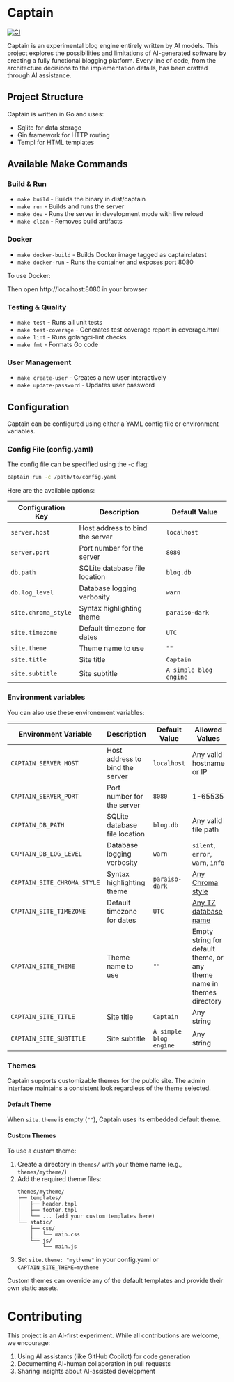 # Captain

[![CI](https://github.com/shinuza/captain/actions/workflows/ci.yml/badge.svg)](https://github.com/shinuza/captain/actions/workflows/ci.yml)

Captain is an experimental blog engine entirely written by AI models. This project explores the possibilities and limitations of AI-generated software by creating a fully functional blogging platform. Every line of code, from the architecture decisions to the implementation details, has been crafted through AI assistance.

## Project Structure

Captain is written in Go and uses:
- Sqlite for data storage
- Gin framework for HTTP routing
- Templ for HTML templates

## Available Make Commands

### Build & Run
- `make build` - Builds the binary in dist/captain
- `make run` - Builds and runs the server
- `make dev` - Runs the server in development mode with live reload
- `make clean` - Removes build artifacts

### Docker
- `make docker-build` - Builds Docker image tagged as captain:latest
- `make docker-run` - Runs the container and exposes port 8080

To use Docker:

Then open http://localhost:8080 in your browser

### Testing & Quality
- `make test` - Runs all unit tests
- `make test-coverage` - Generates test coverage report in coverage.html
- `make lint` - Runs golangci-lint checks
- `make fmt` - Formats Go code

### User Management
- `make create-user` - Creates a new user interactively
- `make update-password` - Updates user password

## Configuration

Captain can be configured using either a YAML config file or environment variables.

### Config File (config.yaml)

The config file can be specified using the -c flag:

```sh
captain run -c /path/to/config.yaml
```

Here are the available options:

| Configuration Key       | Description                         | Default Value   |
|-------------------------|-------------------------------------|-----------------|
| `server.host`           | Host address to bind the server     | `localhost`     |
| `server.port`           | Port number for the server          | `8080`          |
| `db.path`               | SQLite database file location       | `blog.db`       |
| `db.log_level`          | Database logging verbosity          | `warn`          |
| `site.chroma_style`     | Syntax highlighting theme           | `paraiso-dark`  |
| `site.timezone`         | Default timezone for dates          | `UTC`           |
| `site.theme`            | Theme name to use                   | `""`            |
| `site.title`            | Site title                         | `Captain`       |
| `site.subtitle`         | Site subtitle                      | `A simple blog engine` |


### Environment variables

You can also use these environement variables:

| Environment Variable          | Description                      | Default Value   | Allowed Values                                                                         |
|-------------------------------|----------------------------------|-----------------|----------------------------------------------------------------------------------------|
| `CAPTAIN_SERVER_HOST`         | Host address to bind the server  | `localhost`     | Any valid hostname or IP                                                               |
| `CAPTAIN_SERVER_PORT`         | Port number for the server       | `8080`          | 1-65535                                                                                |
| `CAPTAIN_DB_PATH`             | SQLite database file location    | `blog.db`       | Any valid file path                                                                    |
| `CAPTAIN_DB_LOG_LEVEL`        | Database logging verbosity       | `warn`          | `silent`, `error`, `warn`, `info`                                                      |
| `CAPTAIN_SITE_CHROMA_STYLE`   | Syntax highlighting theme        | `paraiso-dark`  | [Any Chroma style](https://xyproto.github.io/splash/docs/)                             |
| `CAPTAIN_SITE_TIMEZONE`       | Default timezone for dates       | `UTC`           | [Any TZ database name](https://en.wikipedia.org/wiki/List_of_tz_database_time_zones)   |
| `CAPTAIN_SITE_THEME`          | Theme name to use                | `""`            | Empty string for default theme, or any theme name in themes directory                   |
| `CAPTAIN_SITE_TITLE`          | Site title                       | `Captain`       | Any string                                                                             |
| `CAPTAIN_SITE_SUBTITLE`       | Site subtitle                    | `A simple blog engine` | Any string                                                                      |

### Themes

Captain supports customizable themes for the public site. The admin interface maintains a consistent look regardless of the theme selected.

#### Default Theme
When `site.theme` is empty (`""`), Captain uses its embedded default theme.

#### Custom Themes
To use a custom theme:

1. Create a directory in `themes/` with your theme name (e.g., `themes/mytheme/`)
2. Add the required theme files:
   ```
   themes/mytheme/
   ├── templates/
   │   ├── header.tmpl
   │   ├── footer.tmpl
   │   └── ... (add your custom templates here)
   └── static/
       ├── css/
       │   └── main.css
       └── js/
           └── main.js
   ```
3. Set `site.theme: "mytheme"` in your config.yaml or `CAPTAIN_SITE_THEME=mytheme`

Custom themes can override any of the default templates and provide their own static assets.

# Contributing

This project is an AI-first experiment. While all contributions are welcome, we encourage:

1. Using AI assistants (like GitHub Copilot) for code generation
2. Documenting AI-human collaboration in pull requests
3. Sharing insights about AI-assisted development
